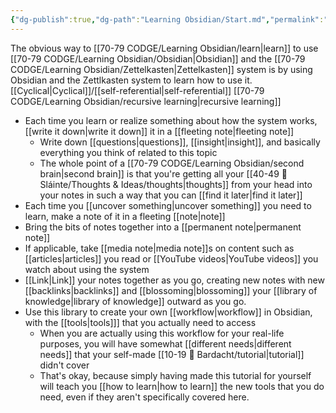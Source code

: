 ```yaml
---
{"dg-publish":true,"dg-path":"Learning Obsidian/Start.md","permalink":"/learning-obsidian/start/","noteIcon":"","created":"","updated":""}
---
```


The obvious way to [[70-79 CODGE/Learning Obsidian/learn\|learn]] to use [[70-79 CODGE/Learning Obsidian/Obsidian\|Obsidian]] and the [[70-79 CODGE/Learning Obsidian/Zettelkasten\|Zettelkasten]] system is by using Obsidian and the Zettlkasten system to learn how to use it.
[[Cyclical\|Cyclical]]/[[self-referential\|self-referential]] [[70-79 CODGE/Learning Obsidian/recursive learning\|recursive learning]]
- Each time you learn or realize something about how the system works, [[write it down\|write it down]] it in a [[fleeting note\|fleeting note]]
   - Write down [[questions\|questions]], [[insight\|insight]], and basically everything you think of related to this topic
   -  The whole point of a [[70-79 CODGE/Learning Obsidian/second brain\|second brain]] is that you're getting all your [[40-49 🔅 Sláinte/Thoughts & Ideas/thoughts\|thoughts]] from your head into your notes in such a way that you can [[find it later\|find it later]]
- Each time you [[uncover something\|uncover something]] you need to learn, make a note of it in a fleeting [[note\|note]]
- Bring the bits of notes together into a [[permanent note\|permanent note]]
- If applicable, take [[media note\|media note]]s on content such as [[articles\|articles]] you read  or [[YouTube videos\|YouTube videos]] you watch about using the system
- [[Link\|Link]] your notes together as you go, creating new notes with new [[backlinks\|backlinks]] and [[blossoming\|blossoming]] your [[library of knowledge\|library of knowledge]] outward as you go. 
- Use this library to create your own [[workflow\|workflow]] in Obsidian, with the [[tools\|tools]]] that you actually need to access
   - When you are actually using this workflow for your real-life purposes, you will have somewhat [[different needs\|different needs]] that your self-made [[10-19 💢 Bardacht/tutorial\|tutorial]] didn't cover
   - That's okay, because simply having made this tutorial for yourself will teach you [[how to learn\|how to learn]] the new tools that you do need, even if they aren't specifically covered here.
